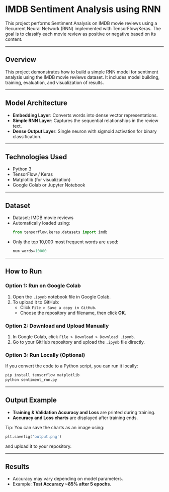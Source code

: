 # IMDB Sentiment Analysis using RNN

This project performs Sentiment Analysis on IMDB movie reviews using a Recurrent Neural Network (RNN) implemented with TensorFlow/Keras. The goal is to classify each movie review as positive or negative based on its content.

---

## Overview

This project demonstrates how to build a simple RNN model for sentiment analysis using the IMDB movie reviews dataset. It includes model building, training, evaluation, and visualization of results.

---

## Model Architecture

- **Embedding Layer**: Converts words into dense vector representations.
- **Simple RNN Layer**: Captures the sequential relationships in the review text.
- **Dense Output Layer**: Single neuron with sigmoid activation for binary classification.

---

## Technologies Used

- Python 3
- TensorFlow / Keras
- Matplotlib (for visualization)
- Google Colab or Jupyter Notebook

---

## Dataset

- Dataset: IMDB movie reviews
- Automatically loaded using:
  ```python
  from tensorflow.keras.datasets import imdb
  ```
- Only the top 10,000 most frequent words are used:
  ```python
  num_words=10000
  ```

---

## How to Run

### Option 1: Run on Google Colab

1. Open the `.ipynb` notebook file in Google Colab.
2. To upload it to GitHub:
   - Click `File > Save a copy in GitHub`.
   - Choose the repository and filename, then click **OK**.

### Option 2: Download and Upload Manually

1. In Google Colab, click `File > Download > Download .ipynb`.
2. Go to your GitHub repository and upload the `.ipynb` file directly.

### Option 3: Run Locally (Optional)

If you convert the code to a Python script, you can run it locally:

```bash
pip install tensorflow matplotlib
python sentiment_rnn.py
```

---

## Output Example

- **Training & Validation Accuracy and Loss** are printed during training.
- **Accuracy and Loss charts** are displayed after training ends.

Tip: You can save the charts as an image using:

```python
plt.savefig('output.png')
```

and upload it to your repository.

---

## Results

- Accuracy may vary depending on model parameters.
- Example: **Test Accuracy ~85% after 5 epochs**.
